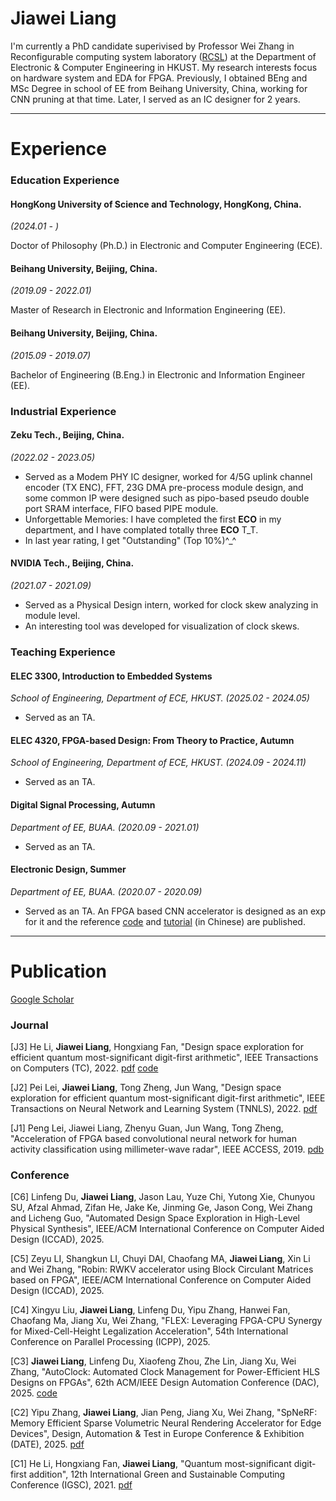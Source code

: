 # Jiawei Liang

I'm currently a PhD candidate superivised by Professor Wei Zhang in Reconfigurable computing system laboratory ([RCSL](https://eeweiz.home.ece.ust.hk/)) at the Department of Electronic & Computer Engineering in HKUST. My research interests focus on hardware system and EDA for FPGA.
Previously, I obtained BEng and MSc Degree in school of EE from Beihang University, China, working for CNN pruning at that time. Later, I served as an IC designer for 2 years.

* * *

# Experience

### Education Experience

#### HongKong University of Science and Technology, HongKong, China.

_(2024.01 - )_

Doctor of Philosophy (Ph.D.) in Electronic and Computer Engineering (ECE).

#### Beihang University, Beijing, China.

_(2019.09 - 2022.01)_

Master of Research in Electronic and Information Engineering (EE).

#### Beihang University, Beijing, China.

_(2015.09 - 2019.07)_

Bachelor of Engineering (B.Eng.) in Electronic and Information Engineer (EE).

### Industrial Experience 

#### Zeku Tech., Beijing, China.

_(2022.02 - 2023.05)_

* Served as a Modem PHY IC designer, worked for 4/5G uplink channel encoder (TX ENC), FFT, 23G DMA pre-process module design, and some common IP were designed such as pipo-based pseudo double port SRAM interface, FIFO based PIPE module. 
* Unforgettable Memories: I have completed the first **ECO** in my department, and I have complated totally three **ECO** T\_T.
* In last year rating, I get "Outstanding" (Top 10%)^\_^

#### NVIDIA Tech., Beijing, China.

_(2021.07 - 2021.09)_

* Served as a Physical Design intern, worked for clock skew analyzing in module level.
* An interesting tool was developed for visualization of clock skews.

### Teaching Experience

#### ELEC 3300, Introduction to Embedded Systems

_School of Engineering, Department of ECE, HKUST. (2025.02 - 2024.05)_

- Served as an TA.

#### ELEC 4320, FPGA-based Design: From Theory to Practice, Autumn

_School of Engineering, Department of ECE, HKUST. (2024.09 - 2024.11)_

- Served as an TA.

#### Digital Signal Processing, Autumn

_Department of EE, BUAA. (2020.09 - 2021.01)_

- Served as an TA.

#### Electronic Design, Summer

_Department of EE, BUAA. (2020.07 - 2020.09)_

- Served as an TA. An FPGA based CNN accelerator is designed as an exp for it and the reference [code](https://github.com/MasLiang/CNN-On-FPGA) and [tutorial](https://blog.csdn.net/qq_38798425/article/details/106359726?spm=1001.2014.3001.5501) (in Chinese) are published.

* * *

# Publication
[Google Scholar](https://scholar.google.com/citations?hl=en&user=2pbOVBcAAAAJ&view_op=list_works&sortby=pubdate)

### Journal

[J3] He Li, **Jiawei Liang**, Hongxiang Fan, "Design space exploration for efficient quantum most-significant digit-first arithmetic", IEEE Transactions on Computers (TC), 2022. [pdf](https://ieeexplore.ieee.org/abstract/document/9924609/) [code](https://github.com/MasLiang/Quantum-Adder)

[J2] Pei Lei, **Jiawei Liang**, Tong Zheng, Jun Wang, "Design space exploration for efficient quantum most-significant digit-first arithmetic", IEEE Transactions on Neural Network and Learning System (TNNLS), 2022. [pdf](https://ieeexplore.ieee.org/abstract/document/9881223/)

[J1] Peng Lei, Jiawei Liang, Zhenyu Guan, Jun Wang, Tong Zheng, "Acceleration of FPGA based convolutional neural network for human activity classification using millimeter-wave radar", IEEE ACCESS, 2019. [pdb](https://ieeexplore.ieee.org/abstract/document/8753553/) 

### Conference

[C6] Linfeng Du, **Jiawei Liang**, Jason Lau, Yuze Chi, Yutong Xie, Chunyou SU, Afzal Ahmad, Zifan He, Jake Ke, Jinming Ge, Jason Cong, Wei Zhang and Licheng Guo, "Automated Design Space Exploration in High-Level Physical Synthesis", IEEE/ACM International Conference on Computer Aided Design (ICCAD), 2025.

[C5] Zeyu LI, Shangkun LI, Chuyi DAI, Chaofang MA, **Jiawei Liang**, Xin Li and Wei Zhang, "Robin: RWKV accelerator using Block Circulant Matrices based on FPGA", IEEE/ACM International Conference on Computer Aided Design (ICCAD), 2025.

[C4] Xingyu Liu, **Jiawei Liang**, Linfeng Du, Yipu Zhang, Hanwei Fan, Chaofang Ma, Jiang Xu, Wei Zhang, "FLEX: Leveraging FPGA-CPU Synergy for Mixed-Cell-Height Legalization Acceleration", 54th International Conference on Parallel Processing (ICPP), 2025.

[C3] **Jiawei Liang**, Linfeng Du, Xiaofeng Zhou, Zhe Lin, Jiang Xu, Wei Zhang, "AutoClock: Automated Clock Management for Power-Efficient HLS Designs on FPGAs", 62th ACM/IEEE Design Automation Conference (DAC), 2025. [code](https://github.com/MasLiang/AutoClock)

[C2] Yipu Zhang, **Jiawei Liang**, Jian Peng, Jiang Xu, Wei Zhang, "SpNeRF: Memory Efficient Sparse Volumetric Neural Rendering Accelerator for Edge Devices", Design, Automation & Test in Europe Conference & Exhibition (DATE), 2025. [pdf](https://ieeexplore.ieee.org/abstract/document/10992839/)

[C1] He Li, Hongxiang Fan, **Jiawei Liang**, "Quantum most-significant digit-first addition", 12th International Green and Sustainable Computing Conference (IGSC), 2021. [pdf](https://ieeexplore.ieee.org/abstract/document/9651595/)

